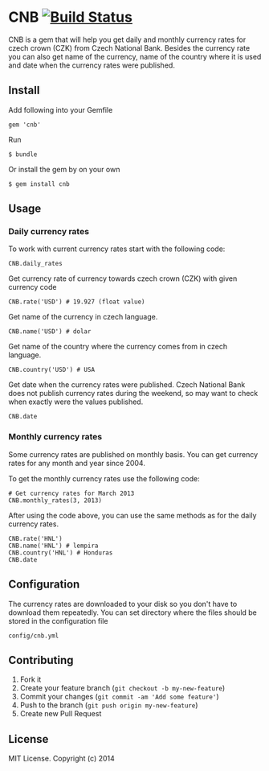 # CNB [![Build Status](https://travis-ci.org/ucetnictvi-on-line/cnb.png?branch=master)](https://travis-ci.org/ucetnictvi-on-line/cnb)

CNB is a gem that will help you get daily and monthly currency rates for czech crown (CZK) from Czech National Bank. Besides the currency rate you can also get name of the currency, name of the country where it is used and date when the currency rates were published.


## Install

Add following into your Gemfile

    gem 'cnb'

Run

    $ bundle

Or install the gem by on your own

    $ gem install cnb


## Usage


### Daily currency rates
To work with current currency rates start with the following code:

    CNB.daily_rates

Get currency rate of currency towards czech crown (CZK) with given currency code

    CNB.rate('USD') # 19.927 (float value)

Get name of the currency in czech language.

    CNB.name('USD') # dolar

Get name of the country where the currency comes from in czech language.

    CNB.country('USD') # USA

Get date when the currency rates were published. Czech National Bank does not publish currency rates during the weekend, so may want to check when exactly were the values published.

    CNB.date


### Monthly currency rates

Some currency rates are published on monthly basis. You can get currency rates for any month and year since 2004.

To get the monthly currency rates use the following code:

    # Get currency rates for March 2013
    CNB.monthly_rates(3, 2013)

After using the code above, you can use the same methods as for the daily currency rates.

    CNB.rate('HNL')
    CNB.name('HNL') # lempira
    CNB.country('HNL') # Honduras
    CNB.date


## Configuration

The currency rates are downloaded to your disk so you don't have to download them repeatedly. You can set directory where the files should be stored in the configuration file

    config/cnb.yml


## Contributing

1. Fork it
2. Create your feature branch (`git checkout -b my-new-feature`)
3. Commit your changes (`git commit -am 'Add some feature'`)
4. Push to the branch (`git push origin my-new-feature`)
5. Create new Pull Request


## License
MIT License. Copyright (c) 2014
